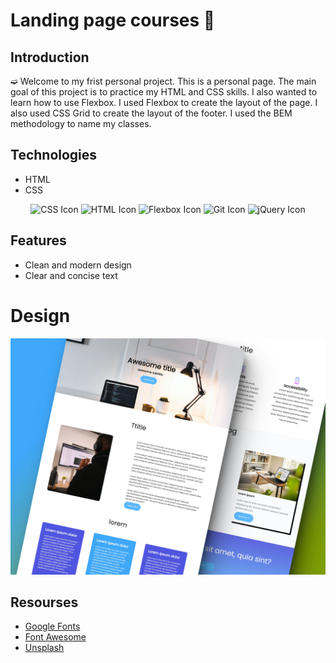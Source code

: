 #  Landing page courses 📑
 ## Introduction
&#x27AB; Welcome to my frist personal project. This is a personal page. The main goal of this project is to practice my HTML and CSS skills. I also wanted to learn how to use Flexbox. I used Flexbox to create the layout of the page. I also used CSS Grid to create the layout of the footer. I used the BEM methodology to name my classes. 

## Technologies

* HTML
* CSS

<p align="center">
  <img src="https://img.shields.io/badge/-CSS-1572B6?style=for-the-badge&logo=css3&logoColor=white" alt="CSS Icon" />
  <img src="https://img.shields.io/badge/-HTML-E34F26?style=for-the-badge&logo=html5&logoColor=white" alt="HTML Icon" />
  <img src="https://img.shields.io/badge/-Flexbox-1572B6?style=for-the-badge&logo=css3&logoColor=white" alt="Flexbox Icon" />
  <img src="https://img.shields.io/badge/-Git-F05032?style=for-the-badge&logo=git&logoColor=white" alt="Git Icon" />
  <img src="https://img.shields.io/badge/-jQuery-0769AD?style=for-the-badge&logo=jquery&logoColor=white" alt="jQuery Icon" />

 
</p>



## Features
* Clean and modern design
* Clear and concise text

# Design
<p align="center">
  <img src="./img/mockup.png" alt="Design" />
</p>

## Resourses

* [Google Fonts](https://fonts.google.com/)
* [Font Awesome](https://fontawesome.com/)
* [Unsplash](https://unsplash.com/)

